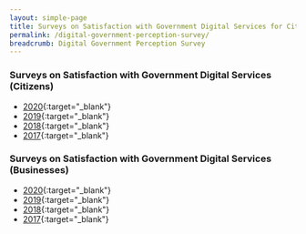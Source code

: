 ```yaml
---
layout: simple-page
title: Surveys on Satisfaction with Government Digital Services for Citizens and Businesses
permalink: /digital-government-perception-survey/
breadcrumb: Digital Government Perception Survey
---
```


### Surveys on Satisfaction with Government Digital Services (Citizens)
* [2020](/digital-government-perception-survey-citizen-2020){:target="_blank"} 
* [2019](/digital-government-perception-survey-citizen-2019){:target="_blank"} 
* [2018](/digital-government-perception-survey-citizen-2018){:target="_blank"} 
* [2017](/digital-government-perception-survey-citizen-2017){:target="_blank"} 

### Surveys on Satisfaction with Government Digital Services (Businesses)
* [2020](/digital-government-perception-survey-business-2020){:target="_blank"} 
* [2019](/digital-government-perception-survey-business-2019){:target="_blank"}
* [2018](/digital-government-perception-survey-business-2018){:target="_blank"}
* [2017](/digital-government-perception-survey-business-2017){:target="_blank"}
